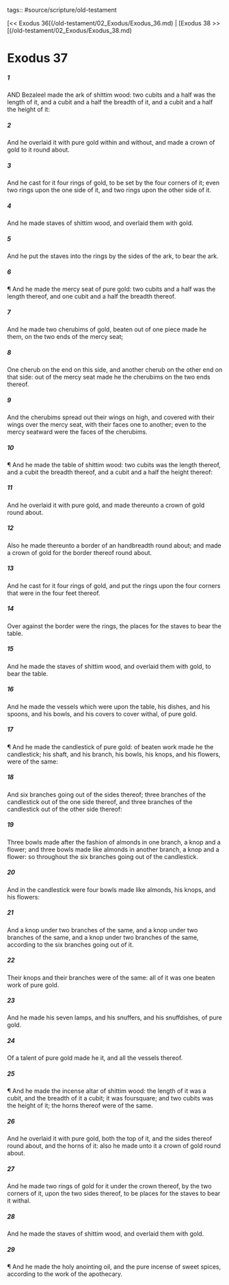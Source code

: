 tags:: #source/scripture/old-testament

[<< Exodus 36[(/old-testament/02_Exodus/Exodus_36.md) | [Exodus 38 >>[(/old-testament/02_Exodus/Exodus_38.md)

# Exodus 37

##### 1

AND Bezaleel made the ark of shittim wood: two cubits and a half was the length of it, and a cubit and a half the breadth of it, and a cubit and a half the height of it:

##### 2

And he overlaid it with pure gold within and without, and made a crown of gold to it round about.

##### 3

And he cast for it four rings of gold, to be set by the four corners of it; even two rings upon the one side of it, and two rings upon the other side of it.

##### 4

And he made staves of shittim wood, and overlaid them with gold.

##### 5

And he put the staves into the rings by the sides of the ark, to bear the ark.

##### 6

¶ And he made the mercy seat of pure gold: two cubits and a half was the length thereof, and one cubit and a half the breadth thereof.

##### 7

And he made two cherubims of gold, beaten out of one piece made he them, on the two ends of the mercy seat;

##### 8

One cherub on the end on this side, and another cherub on the other end on that side: out of the mercy seat made he the cherubims on the two ends thereof.

##### 9

And the cherubims spread out their wings on high, and covered with their wings over the mercy seat, with their faces one to another; even to the mercy seatward were the faces of the cherubims.

##### 10

¶ And he made the table of shittim wood: two cubits was the length thereof, and a cubit the breadth thereof, and a cubit and a half the height thereof:

##### 11

And he overlaid it with pure gold, and made thereunto a crown of gold round about.

##### 12

Also he made thereunto a border of an handbreadth round about; and made a crown of gold for the border thereof round about.

##### 13

And he cast for it four rings of gold, and put the rings upon the four corners that were in the four feet thereof.

##### 14

Over against the border were the rings, the places for the staves to bear the table.

##### 15

And he made the staves of shittim wood, and overlaid them with gold, to bear the table.

##### 16

And he made the vessels which were upon the table, his dishes, and his spoons, and his bowls, and his covers to cover withal, of pure gold.

##### 17

¶ And he made the candlestick of pure gold: of beaten work made he the candlestick; his shaft, and his branch, his bowls, his knops, and his flowers, were of the same:

##### 18

And six branches going out of the sides thereof; three branches of the candlestick out of the one side thereof, and three branches of the candlestick out of the other side thereof:

##### 19

Three bowls made after the fashion of almonds in one branch, a knop and a flower; and three bowls made like almonds in another branch, a knop and a flower: so throughout the six branches going out of the candlestick.

##### 20

And in the candlestick were four bowls made like almonds, his knops, and his flowers:

##### 21

And a knop under two branches of the same, and a knop under two branches of the same, and a knop under two branches of the same, according to the six branches going out of it.

##### 22

Their knops and their branches were of the same: all of it was one beaten work of pure gold.

##### 23

And he made his seven lamps, and his snuffers, and his snuffdishes, of pure gold.

##### 24

Of a talent of pure gold made he it, and all the vessels thereof.

##### 25

¶ And he made the incense altar of shittim wood: the length of it was a cubit, and the breadth of it a cubit; it was foursquare; and two cubits was the height of it; the horns thereof were of the same.

##### 26

And he overlaid it with pure gold, both the top of it, and the sides thereof round about, and the horns of it: also he made unto it a crown of gold round about.

##### 27

And he made two rings of gold for it under the crown thereof, by the two corners of it, upon the two sides thereof, to be places for the staves to bear it withal.

##### 28

And he made the staves of shittim wood, and overlaid them with gold.

##### 29

¶ And he made the holy anointing oil, and the pure incense of sweet spices, according to the work of the apothecary.
